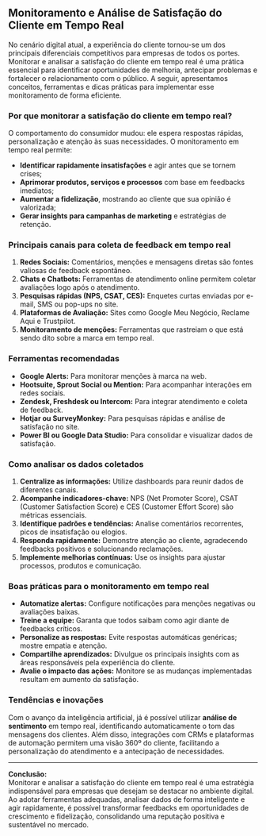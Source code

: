 
## Monitoramento e Análise de Satisfação do Cliente em Tempo Real

No cenário digital atual, a experiência do cliente tornou-se um dos principais diferenciais competitivos para empresas de todos os portes. Monitorar e analisar a satisfação do cliente em tempo real é uma prática essencial para identificar oportunidades de melhoria, antecipar problemas e fortalecer o relacionamento com o público. A seguir, apresentamos conceitos, ferramentas e dicas práticas para implementar esse monitoramento de forma eficiente.

### Por que monitorar a satisfação do cliente em tempo real?

O comportamento do consumidor mudou: ele espera respostas rápidas, personalização e atenção às suas necessidades. O monitoramento em tempo real permite:

- **Identificar rapidamente insatisfações** e agir antes que se tornem crises;
- **Aprimorar produtos, serviços e processos** com base em feedbacks imediatos;
- **Aumentar a fidelização**, mostrando ao cliente que sua opinião é valorizada;
- **Gerar insights para campanhas de marketing** e estratégias de retenção.

### Principais canais para coleta de feedback em tempo real

1. **Redes Sociais:** Comentários, menções e mensagens diretas são fontes valiosas de feedback espontâneo.
2. **Chats e Chatbots:** Ferramentas de atendimento online permitem coletar avaliações logo após o atendimento.
3. **Pesquisas rápidas (NPS, CSAT, CES):** Enquetes curtas enviadas por e-mail, SMS ou pop-ups no site.
4. **Plataformas de Avaliação:** Sites como Google Meu Negócio, Reclame Aqui e Trustpilot.
5. **Monitoramento de menções:** Ferramentas que rastreiam o que está sendo dito sobre a marca em tempo real.

### Ferramentas recomendadas

- **Google Alerts:** Para monitorar menções à marca na web.
- **Hootsuite, Sprout Social ou Mention:** Para acompanhar interações em redes sociais.
- **Zendesk, Freshdesk ou Intercom:** Para integrar atendimento e coleta de feedback.
- **Hotjar ou SurveyMonkey:** Para pesquisas rápidas e análise de satisfação no site.
- **Power BI ou Google Data Studio:** Para consolidar e visualizar dados de satisfação.

### Como analisar os dados coletados

1. **Centralize as informações:** Utilize dashboards para reunir dados de diferentes canais.
2. **Acompanhe indicadores-chave:** NPS (Net Promoter Score), CSAT (Customer Satisfaction Score) e CES (Customer Effort Score) são métricas essenciais.
3. **Identifique padrões e tendências:** Analise comentários recorrentes, picos de insatisfação ou elogios.
4. **Responda rapidamente:** Demonstre atenção ao cliente, agradecendo feedbacks positivos e solucionando reclamações.
5. **Implemente melhorias contínuas:** Use os insights para ajustar processos, produtos e comunicação.

### Boas práticas para o monitoramento em tempo real

- **Automatize alertas:** Configure notificações para menções negativas ou avaliações baixas.
- **Treine a equipe:** Garanta que todos saibam como agir diante de feedbacks críticos.
- **Personalize as respostas:** Evite respostas automáticas genéricas; mostre empatia e atenção.
- **Compartilhe aprendizados:** Divulgue os principais insights com as áreas responsáveis pela experiência do cliente.
- **Avalie o impacto das ações:** Monitore se as mudanças implementadas resultam em aumento da satisfação.

### Tendências e inovações

Com o avanço da inteligência artificial, já é possível utilizar **análise de sentimento** em tempo real, identificando automaticamente o tom das mensagens dos clientes. Além disso, integrações com CRMs e plataformas de automação permitem uma visão 360º do cliente, facilitando a personalização do atendimento e a antecipação de necessidades.

---

**Conclusão:**  
Monitorar e analisar a satisfação do cliente em tempo real é uma estratégia indispensável para empresas que desejam se destacar no ambiente digital. Ao adotar ferramentas adequadas, analisar dados de forma inteligente e agir rapidamente, é possível transformar feedbacks em oportunidades de crescimento e fidelização, consolidando uma reputação positiva e sustentável no mercado.
```
